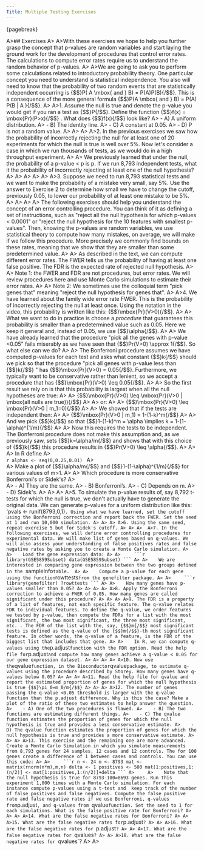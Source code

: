 ```yaml
---
Title: Multiple Testing Exercises
---
```


{pagebreak} 

A>## Exercises
A>
A>With these exercises we hope to help you further grasp the concept that p-values are random variables and start laying the ground work for the development of procedures that control error rates. The calculations to compute error rates require us to understand the random behavior of p-values.
A>
A>We are going to ask you to perform some calculations related to introductory probability theory. One particular concept you need to understand is statistical independence. You also will need to know that the probability of two random events that are statistically independent occurring is {$$}P( A \mbox{ and } B) = P(A)P(B){/$$}. This is a consequence of the more general formula {$$}P(A \mbox{ and } B) = P(A) P(B | A ){/$$}.
A>
A>1. Assume the null is true and denote the p-value you would get if you ran a test as {$$}P{/$$}. Define the function {$$}f(x) = \mbox{Pr}(P>x){/$$} . What does {$$}f(x){/$$} look like?
A>    - A) A uniform distribution.
A>    - B) The identity line.
A>    - C) A constant at 0.05.
A>    - D) P is not a random value.
A>
A>
A>
A>2. In the previous exercises we saw how the probability of incorrectly rejecting the null for at least one of 20 experiments for which the null is true is well over 5%. Now let's consider a case in which we run thousands of tests, as we would do in a high throughput experiment. 
A>
A>    We previously learned that under the null, the probability of a p-value < p is p. If we run 8,793 independent tests, what it the probability of incorrectly rejecting at least one of the null hypothesis? 
A>
A>
A>
A>
A>
A>3. Suppose we need to run 8,793 statistical tests and we want to make the probability of a mistake very small, say 5%. Use the answer to Exercise 2 to determine how small we have to change the cutoff, previously 0.05, to lower our probability of at least one mistake to be 5%. 
A>
A>
A>
A>    The following exercises should help you understand the concept of an error controlling procedure. You can think of it as defining a set of instructions, such as "reject all the null hypothesis for which p-values < 0.0001" or "reject the null hypothesis for the 10 features with smallest p-values". Then, knowing the p-values are random variables, we use statistical theory to compute how many mistakes, on average, we will make if we follow this procedure. More precisely we commonly find bounds on these rates, meaning that we show that they are smaller than some predetermined value.
A>
A>    As described in the text, we can compute different error rates. The FWER tells us the probability of having at least one false positive. The FDR is the expected rate of rejected null hypothesis.
A>
A>    Note 1: the FWER and FDR are not procedures, but error rates. We will review procedures here and use Monte Carlo simulations to estimate their error rates.
A>
A>    Note 2: We sometimes use the colloquial term "pick genes that" meaning "reject the null hypothesis for genes that".
A>
A>4. We have learned about the family wide error rate FWER. This is the probability of incorrectly rejecting the null at least once. Using the notation in the video, this probability is written like this: {$$}\mbox{Pr}(V>0){/$$}. 
A>
A>    What we want to do in practice is choose a _procedure_ that guarantees this probability is smaller than a predetermined value such as 0.05. Here we keep it general and, instead of 0.05, we use {$$}\alpha{/$$}.
A>
A>    We have already learned that the procedure "pick all the genes with p-value <0.05" fails miserably as we have seen that {$$}Pr(V>0) \approx 1{/$$}. So what else can we do?
A>
A>    The Bonferroni procedure assumes we have computed p-values for each test and asks what constant {$$}k{/$$} should we pick so that the procedure "pick all genes with p-value less than {$$}k{/$$} " has {$$}\mbox{Pr}(V>0) = 0.05{/$$}. Furthermore, we typically want to be conservative rather than lenient, so we accept a procedure that has {$$}\mbox{Pr}(V>0) \leq 0.05{/$$}. 
A>
A>    So the first result we rely on is that this probability is largest when all the null hypotheses are true:
A>
A>    {$$}\mbox{Pr}(V>0) \leq \mbox{Pr}(V>0 | \mbox{all nulls are true}){/$$}
A>
A>    or:
A>
A>    {$$}\mbox{Pr}(V>0) \leq \mbox{Pr}(V>0 | m_1=0){/$$}
A>
A>    We showed that if the tests are independent then:
A>
A>    {$$}\mbox{Pr}(V>0 | m_1) = 1-(1-k)^m{/$$}
A>
A>    And we pick {$$}k{/$$} so that {$$}1-(1-k)^m = \alpha \implies k = 1-(1-\alpha)^{1/m}{/$$}
A>
A>    Now this requires the tests to be independent. The Bonferroni procedure does not make this assumption and, as we previously saw, sets {$$}k=\alpha/m{/$$} and shows that with this choice of {$$}k{/$$} this procedure results in {$$}Pr(V>0) \leq \alpha{/$$}. 
A>
A>
A>    In R define 
A>    
    ```r
    alphas <- seq(0,0.25,0.01)
    ```
A>  
A>    Make a plot of {$$}\alpha/m{/$$} and {$$}1-(1-\alpha)^{1/m}{/$$} for various values of m>1. 
A>
A>    Which procedure is more conservative Bonferroni's or Sidek's?
A>    
A>    - A) They are the same.
A>    - B) Bonferroni’s.
A>    - C) Depends on m.
A>    - D) Sidek's.
A>
A>
A>
A>5.  To simulate the p-value results of, say  8,792 t-tests for which the null is true, we don't actually have to generate the original data. We can generate p-values for a uniform distribution like this: 'pvals <- runif(8793,0,1)`. Using what we have learned, set the cutoff using the Bonferroni correction and report back the FWER. Set the seed at 1 and run 10,000 simulation.
A>
A>
A>
A>6. Using the same seed, repeat exercise 5 but for Sidek's cutoff.
A>
A>
A> 
A>7. In the following exercises, we will define error controlling procedures for experimental data. We will make list of genes based on q-values. We will also assess your understanding of false positives rates and false negative rates by asking you to create a Monte Carlo simulation.
A>    
A>    Load the gene expression data:
A>
A>    
    ```r
    library(GSE5859Subset)
    data(GSE5859Subset)
    ```
A>
A>    We are interested in comparing gene expression between the two groups defined in the `sampleInfo` table. 
A>
A>    Compute a p-value for each gene using the function `rowttests` from the genefilter package.
A>
A>    
    ```r
    library(genefilter)
    ?rowttests
    ```
A>
A>    How many genes have p-values smaller than 0.05?
A>
A>
A>
A>
A>8. Apply the Bonferroni correction to achieve a FWER of 0.05. How many genes are called significant under this procedure?
A>
A>
A>
A>9. The FDR is a property of a list of features, not each specific feature. The q-value relates FDR to individual features. To define the q-value, we order features we tested by p-value, then compute the FDRs for a list with the most significant, the two most significant, the three most significant, etc. . The FDR of the list with the, say, {$$}m{/$$} most significant tests is defined as the q-value of the {$$}m{/$$}-th most significant feature. In other words, the q-value of a feature, is the FDR of the biggest list that includes that gene.
A>
A>    In R, we can compute q-values using the `p.adjust` function with the FDR option. Read the help file for `p.adjust` and compute how many genes achieve a q-value < 0.05 for our gene expression dataset.
A>
A>
A>
A>
A>10. Now use the `qvalue` function, in the Bioconductor `qvalue` package, to estimate q-values using the procedure described by Storey. How many genes have q-values below 0.05?
A>
A>
A>
A>11. Read the help file for qvalue and report the estimated proportion of genes for which the null hypothesis is true {$$}\pi_0=m_0/m{/$$}
A>
A>
A>
A>12. The number of genes passing the q-value <0.05 threshold is larger with the q-value function than the p.adjust difference. Why is this the case? Make a plot of the ratio of these two estimates to help answer the question.
A>    - A) One of the two procedures is flawed.
A>    - B) The two functions are estimating different things.
A>    - C) The qvalue function estimates the proportion of genes for which the null hypothesis is true and provides a less conservative estimate.
A>    - D) The qvalue function estimates the proportion of genes for which the null hypothesis is true and provides a more conservative estimate.
A>
A>
A>
A>13. This exercise and the remaining one are more advanced. Create a Monte Carlo Simulation in which you simulate measurements from 8,793 genes for 24 samples, 12 cases and 12 controls. The for 100 genes create a difference of 1 between cases and controls. You can use this code:
A>
A>    
    ```r
    n <- 24
    m <- 8793
    mat <- matrix(rnorm(n*m),m,n)
    delta <- 1
    positives <- 500
    mat[1:positives,1:(n/2)] <- mat[1:positives,1:(n/2)]+delta
    ```
A>    
A>    Note that the null hypothesis is true for 8793-100=8693 genes. Run this experiment 1,000 times with a Monte Carlo simulation. For each instance compute p-values using a t-test and  keep track of the number of false positives and false negatives. Compute the false positive rate and false negative rates if we use Bonferroni, q-values from `p.adjust`, and q-values from `qvalue` function. Set the seed to 1 for each simulations. What is the false positive rate for Bonferroni?
A>
A>
A>
A>14. What are the false negative rates for Bonferroni?
A>
A>
A>15. What are the false negative rates for `p.adjust`?
A>
A>
A>16. What are the false negative rates for `p.adjust`?
A>
A>
A>17. What are the false negative rates for `qvalues`?
A>
A>
A>18. What are the false negative rates for `qvalues`?
A>
A>

